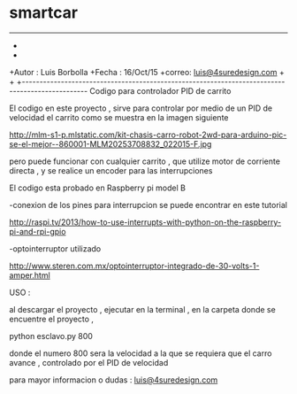 # smartcar

-------------------------------------------------------------------------------------------------
+
+
+Autor : Luis Borbolla 
+Fecha : 16/Oct/15
+correo: luis@4suredesign.com
+
+
+------------------------------------------------------------------------------------------------
Codigo para controlador PID de carrito 

El codigo en este proyecto , sirve para controlar por medio de un PID de velocidad el carrito como se muestra en la imagen siguiente 

http://mlm-s1-p.mlstatic.com/kit-chasis-carro-robot-2wd-para-arduino-pic-se-el-mejor--860001-MLM20253708832_022015-F.jpg

pero puede funcionar con cualquier carrito , que utilize motor de corriente directa , y se realice un encoder para las interrupciones 

El codigo esta probado en Raspberry pi model B 

-conexion de los pines para interrupcion se puede encontrar en este tutorial 

http://raspi.tv/2013/how-to-use-interrupts-with-python-on-the-raspberry-pi-and-rpi-gpio

-optointerruptor utilizado 

http://www.steren.com.mx/optointerruptor-integrado-de-30-volts-1-amper.html

USO :

al descargar el proyecto , ejecutar en la terminal , en la carpeta donde se encuentre el proyecto , 

python esclavo.py 800

donde el numero 800 sera la velocidad a la que se requiera que el carro avance , controlado por el PID de velocidad

para mayor informacion o dudas : luis@4suredesign.com
